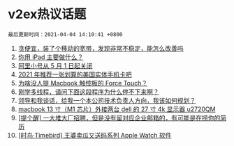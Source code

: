 # v2ex热议话题

`最后更新时间：2021-04-04 14:10:41 +0800`

1. [贪便宜，装了个移动的宽带，发现非常不稳定，能怎么改善吗](https://www.v2ex.com/t/767800)
1. [你用 iPad 主要做什么？](https://www.v2ex.com/t/767856)
1. [阿里小号从 5 月 1 日起关闭](https://www.v2ex.com/t/767780)
1. [2021 年推荐一张划算的美国实体手机卡吧](https://www.v2ex.com/t/767793)
1. [为啥没人提 Macbook 触控板的 Force Touch？](https://www.v2ex.com/t/767864)
1. [刚学多线程，请问下面这段程序为什么停不下来啊？](https://www.v2ex.com/t/767839)
1. [领导和我谈话，给我一个本公司技术负责人方向，我该如何规划？](https://www.v2ex.com/t/767885)
1. [macbook 13 寸（M1 芯片）外接两台 dell 的 27 寸 4k 显示器 u2720QM](https://www.v2ex.com/t/767784)
1. [[提个醒] 一大堆大厂招聘，但是没有留对应企业邮箱的，有可能是在捞你的简历](https://www.v2ex.com/t/767879)
1. [[时鸟·Timebird] 王婆卖瓜又送码系列 Apple Watch 软件](https://www.v2ex.com/t/767788)


